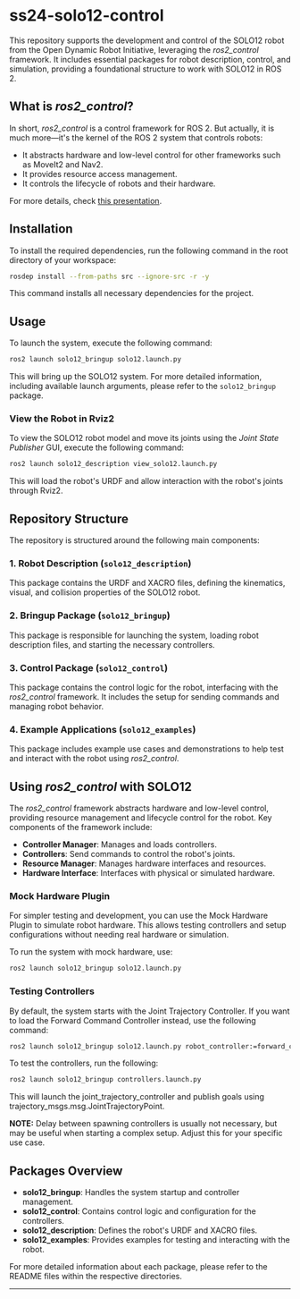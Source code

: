 
# ss24-solo12-control

This repository supports the development and control of the SOLO12 robot from the Open Dynamic Robot Initiative, leveraging the *ros2_control* framework. It includes essential packages for robot description, control, and simulation, providing a foundational structure to work with SOLO12 in ROS 2.

## What is *ros2_control*?

In short, *ros2_control* is a control framework for ROS 2. But actually, it is much more—it's the kernel of the ROS 2 system that controls robots:

- It abstracts hardware and low-level control for other frameworks such as MoveIt2 and Nav2.
- It provides resource access management.
- It controls the lifecycle of robots and their hardware.

For more details, check [this presentation](https://control.ros.org/master/doc/resources/resources.html#ros-world-2021).

## Installation

To install the required dependencies, run the following command in the root directory of your workspace:

```bash
rosdep install --from-paths src --ignore-src -r -y
```

This command installs all necessary dependencies for the project.

## Usage

To launch the system, execute the following command:

```bash
ros2 launch solo12_bringup solo12.launch.py
```

This will bring up the SOLO12 system. For more detailed information, including available launch arguments, please refer to the `solo12_bringup` package.

### View the Robot in Rviz2

To view the SOLO12 robot model and move its joints using the *Joint State Publisher* GUI, execute the following command:

```bash
ros2 launch solo12_description view_solo12.launch.py
```

This will load the robot's URDF and allow interaction with the robot's joints through Rviz2.

## Repository Structure

The repository is structured around the following main components:

### 1. Robot Description (`solo12_description`)
This package contains the URDF and XACRO files, defining the kinematics, visual, and collision properties of the SOLO12 robot.

### 2. Bringup Package (`solo12_bringup`)
This package is responsible for launching the system, loading robot description files, and starting the necessary controllers.

### 3. Control Package (`solo12_control`)
This package contains the control logic for the robot, interfacing with the *ros2_control* framework. It includes the setup for sending commands and managing robot behavior.

### 4. Example Applications (`solo12_examples`)
This package includes example use cases and demonstrations to help test and interact with the robot using *ros2_control*.

## Using *ros2_control* with SOLO12

The *ros2_control* framework abstracts hardware and low-level control, providing resource management and lifecycle control for the robot. Key components of the framework include:

- **Controller Manager**: Manages and loads controllers.
- **Controllers**: Send commands to control the robot's joints.
- **Resource Manager**: Manages hardware interfaces and resources.
- **Hardware Interface**: Interfaces with physical or simulated hardware.

### Mock Hardware Plugin

For simpler testing and development, you can use the Mock Hardware Plugin to simulate robot hardware. This allows testing controllers and setup configurations without needing real hardware or simulation.

To run the system with mock hardware, use:

```bash
ros2 launch solo12_bringup solo12.launch.py 
```

### Testing Controllers

By default, the system starts with the Joint Trajectory Controller. If you want to load the Forward Command Controller instead, use the following command:

```bash
ros2 launch solo12_bringup solo12.launch.py robot_controller:=forward_command_controller

```
To test the controllers, run the following:

```bash
ros2 launch solo12_bringup controllers.launch.py

```

This will launch the joint_trajectory_controller and publish goals using trajectory_msgs.msg.JointTrajectoryPoint.

**NOTE:** Delay between spawning controllers is usually not necessary, but may be useful when starting a complex setup. Adjust this for your specific use case.


## Packages Overview

- **solo12_bringup**: Handles the system startup and controller management.
- **solo12_control**: Contains control logic and configuration for the controllers.
- **solo12_description**: Defines the robot's URDF and XACRO files.
- **solo12_examples**: Provides examples for testing and interacting with the robot.

For more detailed information about each package, please refer to the README files within the respective directories.

---

